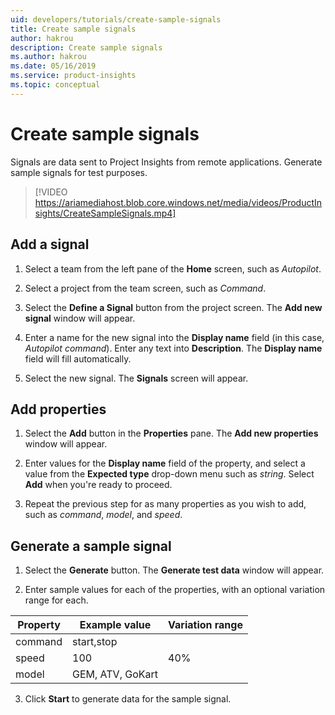 ```yaml
---
uid: developers/tutorials/create-sample-signals
title: Create sample signals
author: hakrou
description: Create sample signals
ms.author: hakrou
ms.date: 05/16/2019
ms.service: product-insights
ms.topic: conceptual
---
```


# Create sample signals

Signals are data sent to Project Insights from remote applications.
Generate sample signals for test purposes.

> [!VIDEO https://ariamediahost.blob.core.windows.net/media/videos/ProductInsights/CreateSampleSignals.mp4]

## Add a signal

1. Select a team from the left pane of the **Home** screen, such as *Autopilot*.

1. Select a project from the team screen, such as *Command*.

1. Select the **Define a Signal** button from the project screen. The **Add new signal** window will appear.

1. Enter a name for the new signal into the **Display name** field (in this case, *Autopilot command*). Enter any text into **Description**. The **Display name** field will fill automatically.

1. Select the new signal. The **Signals** screen will appear.

## Add properties

1. Select the **Add** button in the **Properties** pane. The **Add new properties** window will appear.

1. Enter values for the **Display name** field of the property, and select a value from
the **Expected type** drop-down menu such as *string*. Select **Add** when you're ready to proceed.

1. Repeat the previous step for as many properties as you wish to add, such as *command*, *model*, and *speed*.

## Generate a sample signal

1. Select the **Generate** button. The **Generate test data** window will appear.

2. Enter sample values for each of the properties, with an optional variation range for each.

|Property|Example value|Variation range|
|--------|-------------|---------------|
|command|start,stop|
|speed|100|40%|
|model|GEM, ATV, GoKart|

3. Click **Start** to generate data for the sample signal.

